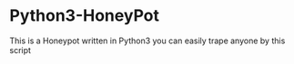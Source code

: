 # Python3-HoneyPot
This is a Honeypot written in Python3 you can easily trape anyone by this script
